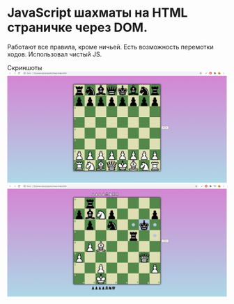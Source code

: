 # JavaScript шахматы на HTML страничке через DOM.
Работают все правила, кроме ничьей.
Есть возможность перемотки ходов.
Использовал чистый JS.

Скриншоты
![alt text](screenshots/screenshot1.png "Скриншот")
![alt text](screenshots/screenshot2.png "Скриншот")
